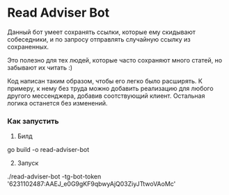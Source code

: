 # Read Adviser Bot

Данный бот умеет сохранять ссылки, которые ему скидывают собеседники, и по запросу отправлять
случайную ссылку из сохраненных.

Это полезно для тех людей, которые часто сохраняют много статей, но забывают их читать :)

Код написан таким образом, чтобы его легко было расширять. К примеру, к нему без труда можно
добавить реализацию для любого другого мессенджера, добавив соотствующий клиент. Остальная логика
останется без изменений.



###   Как запустить

1) Билд

go build -o read-adviser-bot


2) Запуск

./read-adviser-bot -tg-bot-token '6231102487:AAEJ_e0G9gKF9qbwyAjQ03ZiyJTtwoVAoMc'